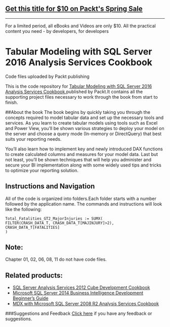 ## [Get this title for $10 on Packt's Spring Sale](https://www.packt.com/B05662?utm_source=github&utm_medium=packt-github-repo&utm_campaign=spring_10_dollar_2022)
-----
For a limited period, all eBooks and Videos are only $10. All the practical content you need \- by developers, for developers

# Tabular Modeling with SQL Server 2016 Analysis Services Cookbook
Code files uploaded by Packt publishing

This is the code repository for [Tabular Modeling with SQL Server 2016 Analysis Services Cookbook](https://www.packtpub.com/big-data-and-business-intelligence/tabular-modeling-sql-server-2016-analysis-services-cookbook?utm_source=github&utm_medium=repository&utm_campaign=9781786468611),published by Packt.It contains all the supporting
project files necessary to work through the book from start to finish.

##About the book
The book begins by quickly taking you through the concepts required to model tabular data and set up the necessary tools and services. As you learn to create tabular models using tools such as Excel and Power View, you’ll be shown various strategies to deploy your model on the server and choose a query mode (In-memory or DirectQuery) that best suits your reporting needs.

You’ll also learn how to implement key and newly introduced DAX functions to create calculated columns and measures for your model data. Last but not least, you’ll be shown techniques that will help you administer and secure your BI implementation along with some widely used tips and tricks to optimize your reporting solution.


## Instructions and Navigation
All of the code is organized into folders.Each folder starts with a number followed by the application name.
The commands and instructions will look like the following:

    Total_Fatalities_GT2_MajorInjuries := SUMX( 
    FILTER(CRASH_DATA_T, CRASH_DATA_T[MAJINJURY]>2),      
    CRASH_DATA_T[FATALITIES] 
    )

## Note:
Chapter 01, 02, 06, 08, 11 do not have code files.

## Related products:
* [SQL Server Analysis Services 2012 Cube Development Cookbook](https://www.packtpub.com/big-data-and-business-intelligence/sql-server-analysis-services-2012-cube-development-cookbook?utm_source=github&utm_medium=repository&utm_campaign=9781849689809)
* [Microsoft SQL Server 2014 Business Intelligence Development Beginner’s Guide](https://www.packtpub.com/big-data-and-business-intelligence/microsoft-sql-server-2014-business-intelligence-development-begin?utm_source=github&utm_medium=repository&utm_campaign=9781849688888)
* [MDX with Microsoft SQL Server 2008 R2 Analysis Services Cookbook](https://www.packtpub.com/networking-and-servers/mdx-microsoft-sql-server-2008-r2-analysis-services-cookbook?utm_source=github&utm_medium=repository&utm_campaign=9781849681308)


###Suggestions and Feedback
[Click here](https://docs.google.com/forms/d/e/1FAIpQLSe5qwunkGf6PUvzPirPDtuy1Du5Rlzew23UBp2S-P3wB-GcwQ/viewform) if you have any feedback or suggestions.

